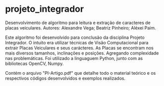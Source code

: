 # projeto_integrador
Desenvolvimento de algoritmo para leitura e extração de caracteres de placas veiculares. 
Autores: Alexandre Vega; Beatriz Pinheiro; Aléxei Paim. 

Este algoritmo foi desenvolvido para conclusão da disciplina Projeto Integrador. O intuito era utilizar técnicas de Visão Computacional para extrair Placas Veiculares e seus carácteres.
As Placas se encontram nos mais diversos tamanhos, inclinações e posições. Agregando complexidade nas problemáticas. Foi utilizado a linguaguem Python, junto com as bibliotecas OpenCV, Numpy.

Contém o arquivo "PI-Artigo.pdf" que detalhe todo o material teórico e os respectivos códigos desenvolvidos e exemplos realizados.
